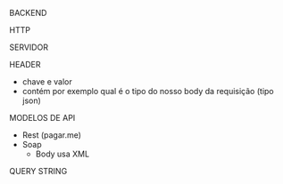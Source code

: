 BACKEND

HTTP

SERVIDOR

HEADER
- chave e valor
- contém por exemplo qual é o tipo do nosso body da requisição (tipo json)

MODELOS DE API
- Rest (pagar.me)
- Soap 
    - Body usa XML

QUERY STRING
